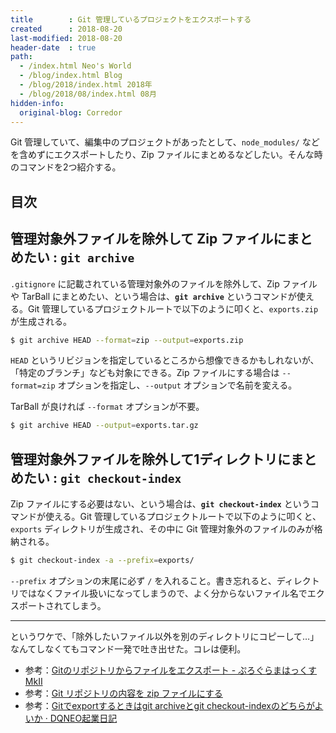 ```yaml
---
title        : Git 管理しているプロジェクトをエクスポートする
created      : 2018-08-20
last-modified: 2018-08-20
header-date  : true
path:
  - /index.html Neo's World
  - /blog/index.html Blog
  - /blog/2018/index.html 2018年
  - /blog/2018/08/index.html 08月
hidden-info:
  original-blog: Corredor
---
```


Git 管理していて、編集中のプロジェクトがあったとして、`node_modules/` などを含めずにエクスポートしたり、Zip ファイルにまとめるなどしたい。そんな時のコマンドを2つ紹介する。

## 目次

## 管理対象外ファイルを除外して Zip ファイルにまとめたい : `git archive`

`.gitignore` に記載されている管理対象外のファイルを除外して、Zip ファイルや TarBall にまとめたい、という場合は、__`git archive`__ というコマンドが使える。Git 管理しているプロジェクトルートで以下のように叩くと、`exports.zip` が生成される。

```bash
$ git archive HEAD --format=zip --output=exports.zip
```

`HEAD` というリビジョンを指定しているところから想像できるかもしれないが、「特定のブランチ」なども対象にできる。Zip ファイルにする場合は `--format=zip` オプションを指定し、`--output` オプションで名前を変える。

TarBall が良ければ `--format` オプションが不要。

```bash
$ git archive HEAD --output=exports.tar.gz
```

## 管理対象外ファイルを除外して1ディレクトリにまとめたい : `git checkout-index`

Zip ファイルにする必要はない、という場合は、__`git checkout-index`__ というコマンドが使える。Git 管理しているプロジェクトルートで以下のように叩くと、`exports` ディレクトリが生成され、その中に Git 管理対象外のファイルのみが格納される。

```bash
$ git checkout-index -a --prefix=exports/
```

`--prefix` オプションの末尾に必ず `/` を入れること。書き忘れると、ディレクトリではなくファイル扱いになってしまうので、よく分からないファイル名でエクスポートされてしまう。

---

というワケで、「除外したいファイル以外を別のディレクトリにコピーして…」なんてしなくてもコマンド一発で吐き出せた。コレは便利。

- 参考：[Gitのリポジトリからファイルをエクスポート - ぷろぐらまはっくす MkⅡ](http://nauthiz.hatenablog.com/entry/20101005/1286285779)
- 参考：[Git リポジトリの内容を zip ファイルにする](https://qiita.com/usamik26/items/9a2d14aea30cb01a60c6)
- 参考：[Gitでexportするときはgit archiveとgit checkout-indexのどちらがよいか · DQNEO起業日記](http://dqn.sakusakutto.jp/2012/11/git_export_archive_checkout_index.html)
